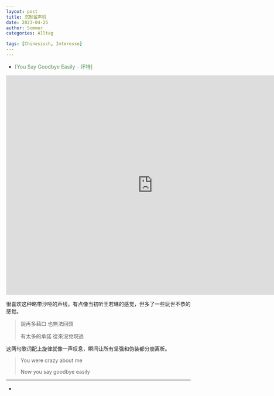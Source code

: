 ```yaml
---
layout: post
title: 沉默留声机
date: 2023-04-25
author: Sommer
categories: Alltag

tags: [Chinesisch, Interesse]
​--- 
---
```



* <font style="color:#56925A">[You Say Goodbye Easily - 坏特]</font> 

<iframe 
src="https://www.youtube.com/watch?v=Q8nZwHg1PGk" 
scrolling="no" 
border="0" 
frameborder="no" 
framespacing="0" 
allowfullscreen="true" 
height=600 
width=800> 
</iframe>

很喜欢这种略带沙哑的声线，有点像当初听王若琳的感觉，但多了一些玩世不恭的感觉。

> 說再多藉口 也無法回頭 
>
> 有太多的承諾 從來沒兌現過 

这两句歌词配上旋律就像一声叹息，瞬间让所有坚强和伪装都分崩离析。

> You were crazy about me 
>
> Now you say goodbye easily

---

- <font style="color:#56925A"></font> 